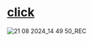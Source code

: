 # [click](https://stupendous-otter-6e04f2.netlify.app/)
![21 08 2024_14 49 50_REC](https://github.com/user-attachments/assets/13020020-dfb7-4bb4-83fd-dbb901d44bf4)
